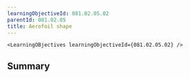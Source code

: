 ```yaml
---
learningObjectiveId: 081.02.05.02
parentId: 081.02.05
title: Aerofoil shape
---
```


```tsx eval
<LearningOBjectives learningObjectiveId={081.02.05.02} />
```

## Summary
